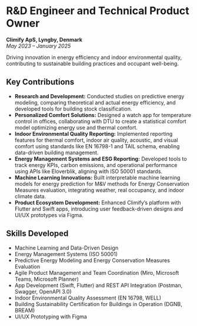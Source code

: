 # R&D Engineer and Technical Product Owner  
**Climify ApS, Lyngby, Denmark**  
*May 2023 – January 2025*

Driving innovation in energy efficiency and indoor environmental quality, contributing to sustainable building practices and occupant well-being.

## Key Contributions
- **Research and Development:** Conducted studies on predictive energy modeling, comparing theoretical and actual energy efficiency, and developed tools for building stock classification.  
- **Personalized Comfort Solutions:** Designed a watch app for temperature control in offices, collaborating with DTU to create a statistical comfort model optimizing energy use and thermal comfort.  
- **Indoor Environmental Quality Reporting:** Implemented reporting features for thermal comfort, indoor air quality, acoustic, and visual comfort using standards like EN 16798-1 and TAIL schema, enabling data-driven building management.  
- **Energy Management Systems and ESG Reporting:** Developed tools to track energy KPIs, carbon emissions, and operational performance using APIs like Eloverblik, aligning with ISO 50001 standards.
- **Machine Learning Innovations:** Built interpretable machine learning models for energy prediction for M&V methods for Energy Conservation Measures evaluation, integrating weather, real occupancy, and indoor climate data.  
- **Product Ecosystem Development:** Enhanced Climify’s platform with Flutter and Swift apps, introducing user feedback-driven designs and UI/UX prototypes via Figma.  

## Skills Developed
- Machine Learning and Data-Driven Design  
- Energy Management Systems (ISO 50001)
- Predictive Energy Modeling and Energy Conservation Measures Evaluation
- Agile Product Management and Team Coordination (Miro, Microsoft Teams, Microsoft Planner)
- App Development (Swift, Flutter) and REST API Integration (Postman, Swagger, OpenAPI 3.0)
- Indoor Environmental Quality Assessment (EN 16798, WELL)
- Building Sustainability Certification for Buildings in Operation (DGNB, BREAM)
- UI/UX Prototyping with Figma
